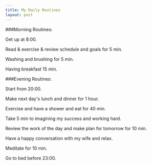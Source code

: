 ```yaml
---
title: My Daily Routines
layout: post
---
```


###Morning Routines:

Get up at 8:00.

Read & exercise & review schedule and goals for 5 min.

Washing and brushing for 5 min.

Having breakfast 15 min.

###Evening Routines:

Start from 20:00.

Make next day's lunch and dinner for 1 hour.

Exercise and have a shower and eat for 40 min.

Take 5 min to imagining my success and working hard.

Review the work of the day and make plan for tomorrow for 10 min.

Have a happy conversation with my wife and relax.

Meditate for 10 min.

Go to bed before 23:00.

